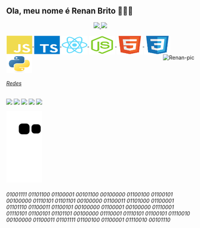 <h2>Ola, meu nome é Renan Brito 🚀🚀🚀</h2>

<div align="center">
  <a href="https://github.com/RenanBRrs">
  <img height="180em" src="https://github-readme-stats.vercel.app/api?username=RenanBRrs&show_icons=true&theme=dracula&include_all_commits=true&count_private=true"/>
  <img height="180em" src="https://github-readme-stats.vercel.app/api/top-langs/?username=RenanBRrs&layout=compact&langs_count=7&theme=dracula"/>
    
    
</div>
  <div style="display: inline_block"><br>
  <img align="center" alt="Renan-Js" height="50" width="70" src="https://raw.githubusercontent.com/devicons/devicon/master/icons/javascript/javascript-plain.svg">
  <img align="center" alt="Renan-Ts" height="50" width="70" src="https://raw.githubusercontent.com/devicons/devicon/master/icons/typescript/typescript-plain.svg">
  <img align="center" alt="Renan-React" height="50" width="70" src="https://raw.githubusercontent.com/devicons/devicon/master/icons/react/react-original.svg">
  <img align="center" alt="Renan-React" height="50" width="70" src="https://raw.githubusercontent.com/devicons/devicon/master/icons/nodejs/nodejs-original.svg" />
  <img align="center" alt="Renan-HTML" height="50" width="70" src="https://raw.githubusercontent.com/devicons/devicon/master/icons/html5/html5-original.svg">
  <img align="center" alt="Renan-CSS" height="50" width="70" src="https://raw.githubusercontent.com/devicons/devicon/master/icons/css3/css3-original.svg">
  <img align="center" alt="Renan-Python" height="50" width="70" src="https://raw.githubusercontent.com/devicons/devicon/master/icons/python/python-original.svg">
  <img align="right" alt="Renan-pic" height="200"  src="https://criticalhits.com.br/wp-content/uploads/2020/04/goku-smile.jpg?width=676&height=676">
</div>
 
<h6>Redes</h6>
  
 <div> 
  <a href="https://t.me/renansbrito" target="_blank"><img src="https://img.shields.io/badge/Telegram-2CA5E0?style=for-the-badge&logo=telegram&logoColor=white" target="_blank"></a>
  <a href="https://www.instagram.com/renansbrito" target="_blank"><img src="https://img.shields.io/badge/-Instagram-%23E4405F?style=for-the-badge&logo=instagram&logoColor=white" target="_blank"></a>
 <a href="https://www.playstation.com/pt-br/playstation-network/kabritaao/" target="_blank"><img src="https://img.shields.io/badge/PlayStation-003791?style=for-the-badge&logo=playstation&logoColor=white" target="_blank"></a> 
  <a href = "https://outlook.live.com/renandossantosbrito@hotmail.com/"><img src="https://img.shields.io/badge/Microsoft_Outlook-0078D4?style=for-the-badge&logo=microsoft-outlook&logoColor=white" target="_blank"></a>
  <a href="https://www.linkedin.com/in/renan-brito/" target="_blank"><img src="https://img.shields.io/badge/-LinkedIn-%230077B5?style=for-the-badge&logo=linkedin&logoColor=white" target="_blank"></a> 
 
  ![Snake animation](https://github.com/RenanBRrs/RenanBRrs/blob/output/github-contribution-grid-snake.svg)
 
</div>
  <h6 > 01001111 01101100 01100001 00101100 00100000 01100100 01100101 00100000 01110101 01101101 00100000 01100011 01101000 01100001 01101110 01100011 01100101 00100000 01100001 00100000 01110001 01110101 01100101 01101101 00100000 01110001 01110101 01100101 01110010 00100000 01100011 01101111 01100100 01100001 01110010 00101110  </h6>
